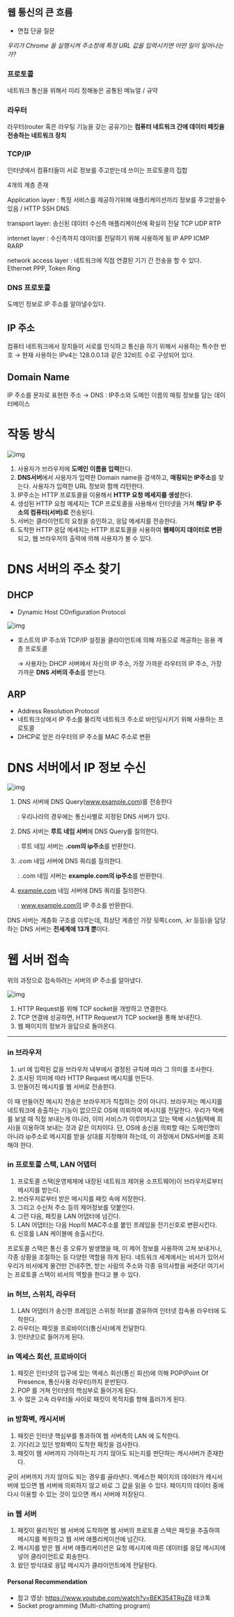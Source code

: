 ## 웹 통신의 큰 흐름

- 면접 단골 질문

*우리가 Chrome 을 실행시켜 주소창에 특정 URL 값을 입력시키면 어떤 일이 일어나는가?*

### 프로토콜

네트워크 통신을 위해서 미리 정해놓은 공통된 메뉴얼 / 규약

### 라우터

라우터(router 혹은 라우팅 기능을 갖는 공유기)는 **컴퓨터 네트워크 간에 데이터 패킷을 전송하는 네트워크 장치**

### TCP/IP

인터넷에서 컴퓨터들이 서로 정보를 주고받는데 쓰이는 프로토콜의 집합

4개의 계층 존재

Application layer : 특정 서비스를 제공하기위해 애플리케이션끼리 정보를 주고받을수있음 / HTTP SSH DNS

transport layer: 송신된 데이터 수신측 애플리케이션에 확실히 전달 TCP UDP RTP 

internet layer : 수신측까지 데이터를 전달하기 위해 사용하게 됨 IP APP ICMP RARP

network access layer : 네트워크에 직접 연결된 기기 간 전송을 할 수 있다.  Ethernet PPP, Token Ring

### DNS 프로토콜

도메인 정보로 IP 주소를 알아낼수있다. 

## IP 주소

컴퓨터 네트워크에서 장치들이 서로를 인식하고 통신을 하기 위해서 사용하는 특수한 번호
→ 현재 사용하는 IPv4는 128.0.0.1과 같은 32비트 수로 구성되어 있다.

## Domain Name

IP 주소를 문자로 표현한 주소
→ DNS : IP주소와 도메인 이름의 매핑 정보를 담는 데이터베이스

# 작동 방식

![img](https://velog.velcdn.com/images%2Fwoo0_hooo%2Fpost%2Fe119383c-61cc-46d5-a85d-b27b65ddee1e%2FUntitled.png)

1. 사용자가 브라우저에 **도메인 이름을 입력**한다.
2. **DNS서버**에서 사용자가 입력한 Domain name을 검색하고, **매핑되는 IP주소**를 찾는다. 사용자가 입력한 URL 정보와 함께 리턴한다.
3. IP주소는 HTTP 프로토콜을 이용해서 **HTTP 요청 메세지를 생성**한다.
4. 생성된 HTTP 요청 메세지는 TCP 프로토콜을 사용해서 인터넷을 거쳐 **해당 IP 주소의 컴퓨터(서버)로** 전송된다.
5. 서버는 클라이언트의 요청을 승인하고, 응답 메세지를 전송한다.
6. 도착한 HTTP 응답 메세지는 HTTP 프로토콜을 사용하여 **웹페이지 데이터로 변환**되고, 웹 브라우저의 출력에 의해 사용자가 볼 수 있다.

# DNS 서버의 주소 찾기

## DHCP

- Dynamic Host COnfiguration Protocol

![img](https://velog.velcdn.com/images%2Fwoo0_hooo%2Fpost%2Fd5ff8273-2fa3-42ee-9158-e51139d93c53%2F2.png)

- 호스트의 IP 주소와 TCP/IP 설정을 클라이언트에 의해 자동으로 제공하는 응용 계층 프로토콜

  → 사용자는 DHCP 서버에서 자신의 IP 주소, 가장 가까운 라우터의 IP 주소, 가장 가까운 **DNS 서버의 주소**를 받는다.

## ARP

- Address Resolution Protocol
- 네트워크상에서 IP 주소를 물리적 네트워크 주소로 바인딩시키기 위해 사용하는 프로토콜
- DHCP로 얻은 라우터의 IP 주소를 MAC 주소로 변환

# DNS 서버에서 IP 정보 수신

![img](https://velog.velcdn.com/images%2Fwoo0_hooo%2Fpost%2F5ae6f285-3edd-4ed3-8bdf-7fdaaed19e2f%2F3.png)

1. DNS 서버에 DNS Query(www.example.com)를 전송한다

   : 우리나라의 경우에는 통신사별로 지정된 DNS 서버가 있다.

2. DNS 서버는 **루트 네임 서버**에 DNS Query를 질의한다.

   : 루트 네임 서버는 **.com의 ip주소**를 반환한다.

3. .com 네임 서버에 DNS 쿼리를 질의한다.

   : .com 네임 서버는 **example.com의 ip주소**를 반환한다.

4. [example.com](http://example.com/) 네임 서버에 DNS 쿼리를 질의한다.

   : www.example.com의 IP 주소를 반환한다.

DNS 서버는 계층화 구조를 이루는데, 최상단 계층인 가장 뒷쪽(.com, .kr 등등)을 담당하는 DNS 서버는 **전세계에 13개 뿐**이다.



# 웹 서버 접속

위의 과정으로 접속하려는 서버의 IP 주소를 알아냈다.



![img](https://velog.velcdn.com/images%2Fwoo0_hooo%2Fpost%2F0bb2fa41-4abc-44bd-96ac-06d7a4babf3d%2F4.png)

1. HTTP Request를 위해 TCP socket을 개방하고 연결한다.
2. TCP 연결에 성공하면, HTTP Request가 TCP socket을 통해 보내진다.
3. 웹 페이지의 정보가 응답으로 돌아온다.



-----



### in 브라우저

1. url 에 입력된 값을 브라우저 내부에서 결정된 규칙에 따라 그 의미를 조사한다.
2. 조사된 의미에 따라 HTTP Request 메시지를 만든다.
3. 만들어진 메시지를 웹 서버로 전송한다.

이 때 만들어진 메시지 전송은 브라우저가 직접하는 것이 아니다. 브라우저는 메시지를 네트워크에 송출하는 기능이 없으므로 OS에 의뢰하여 메시지를 전달한다. 우리가 택배를 보낼 때 직접 보내는게 아니라, 이미 서비스가 이루어지고 있는 택배 시스템(택배 회사)을 이용하여 보내는 것과 같은 이치이다. 단, OS에 송신을 의뢰할 때는 도메인명이 아니라 ip주소로 메시지를 받을 상대를 지정해야 하는데, 이 과정에서 DNS서버를 조회해야 한다.



### in 프로토콜 스택, LAN 어댑터

1. 프로토콜 스택(운영체제에 내장된 네트워크 제어용 소프트웨어)이 브라우저로부터 메시지를 받는다.
2. 브라우저로부터 받은 메시지를 패킷 속에 저장한다.
3. 그리고 수신처 주소 등의 제어정보를 덧붙인다.
4. 그런 다음, 패킷을 LAN 어댑터에 넘긴다.
5. LAN 어댑터는 다음 Hop의 MAC주소를 붙인 프레임을 전기신호로 변환시킨다.
6. 신호를 LAN 케이블에 송출시킨다.

프로토콜 스택은 통신 중 오류가 발생했을 때, 이 제어 정보를 사용하여 고쳐 보내거나, 각종 상황을 조절하는 등 다양한 역할을 하게 된다. 네트워크 세계에서는 비서가 있어서 우리가 비서에게 물건만 건네주면, 받는 사람의 주소와 각종 유의사항을 써준다! 여기서는 프로토콜 스택이 비서의 역할을 한다고 볼 수 있다.



### in 허브, 스위치, 라우터

1. LAN 어댑터가 송신한 프레임은 스위칭 허브를 경유하여 인터넷 접속용 라우터에 도착한다.
2. 라우터는 패킷을 프로바이더(통신사)에게 전달한다.
3. 인터넷으로 들어가게 된다.



### in 액세스 회선, 프로바이더

1. 패킷은 인터넷의 입구에 있는 액세스 회선(통신 회선)에 의해 POP(Point Of Presence, 통신사용 라우터)까지 운반된다.
2. POP 를 거쳐 인터넷의 핵심부로 들어가게 된다.
3. 수 많은 고속 라우터들 사이로 패킷이 목적지를 향해 흘러가게 된다.



### in 방화벽, 캐시서버

1. 패킷은 인터넷 핵심부를 통과하여 웹 서버측의 LAN 에 도착한다.
2. 기다리고 있던 방화벽이 도착한 패킷을 검사한다.
3. 패킷이 웹 서버까지 가야하는지 가지 않아도 되는지를 판단하는 캐시서버가 존재한다.

굳이 서버까지 가지 않아도 되는 경우를 골라낸다. 액세스한 페이지의 데이터가 캐시서버에 있으면 웹 서버에 의뢰하지 않고 바로 그 값을 읽을 수 있다. 페이지의 데이터 중에 다시 이용할 수 있는 것이 있으면 캐시 서버에 저장된다.



### in 웹 서버

1. 패킷이 물리적인 웹 서버에 도착하면 웹 서버의 프로토콜 스택은 패킷을 추출하여 메시지를 복원하고 웹 서버 애플리케이션에 넘긴다.
2. 메시지를 받은 웹 서버 애플리케이션은 요청 메시지에 따른 데이터를 응답 메시지에 넣어 클라이언트로 회송한다.
3. 왔던 방식대로 응답 메시지가 클라이언트에게 전달된다.



#### Personal Recommendation

- 참고 영상: https://www.youtube.com/watch?v=BEK354TRgZ8  테코톡
- Socket programming (Multi-chatting program)